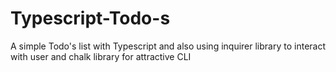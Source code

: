 # Typescript-Todo-s
A simple Todo's list with Typescript and also using inquirer library to interact with user and chalk library for attractive CLI
